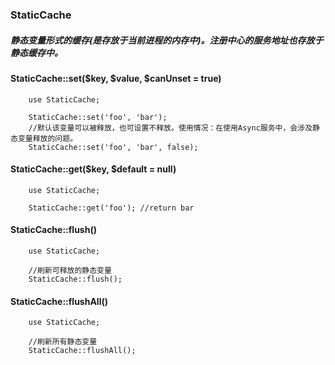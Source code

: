 ### StaticCache

##### 静态变量形式的缓存\(是存放于当前进程的内存中\)。注册中心的服务地址也存放于静态缓存中。

#### StaticCache::set\($key, $value, $canUnset = true\)

```
    use StaticCache;

    StaticCache::set('foo', 'bar');
    //默认该变量可以被释放，也可设置不释放。使用情况：在使用Async服务中，会涉及静态变量释放的问题。
    StaticCache::set('foo', 'bar', false);
```

#### StaticCache::get\($key, $default = null\)

```
    use StaticCache;

    StaticCache::get('foo'); //return bar
```

#### StaticCache::flush\(\)

```
    use StaticCache;

    //刷新可释放的静态变量
    StaticCache::flush();
```

#### StaticCache::flushAll\(\)

```
    use StaticCache;

    //刷新所有静态变量
    StaticCache::flushAll();
```



